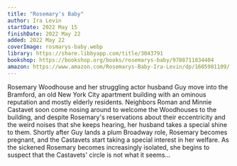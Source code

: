 ```yaml
---
title: "Rosemary's Baby"
author: Ira Levin
startDate: 2022 May 15
finishDate: 2022 May 22
added: 2022 May 22
coverImage: rosmarys-baby.webp
library: https://share.libbyapp.com/title/3043791
bookshop: https://bookshop.org/books/rosemarys-baby/9788711834404
amazon: https://www.amazon.com/Rosemarys-Baby-Ira-Levin/dp/1605981109/
---
```


Rosemary Woodhouse and her struggling actor husband Guy move into the Bramford, an old New York City apartment building with an ominous reputation and mostly elderly residents. Neighbors Roman and Minnie Castavet soon come nosing around to welcome the Woodhouses to the building, and despite Rosemary's reservations about their eccentricity and the weird noises that she keeps hearing, her husband takes a special shine to them. Shortly after Guy lands a plum Broadway role, Rosemary becomes pregnant, and the Castavets start taking a special interest in her welfare. As the sickened Rosemary becomes increasingly isolated, she begins to suspect that the Castavets' circle is not what it seems…  
